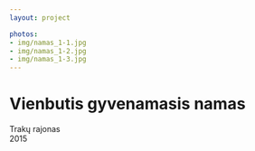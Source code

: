 ```yaml
---
layout: project

photos:
- img/namas_1-1.jpg
- img/namas_1-2.jpg
- img/namas_1-3.jpg
---
```

<h1>Vienbutis gyvenamasis namas</h1>
<p>Trakų rajonas<br/>2015</p>
